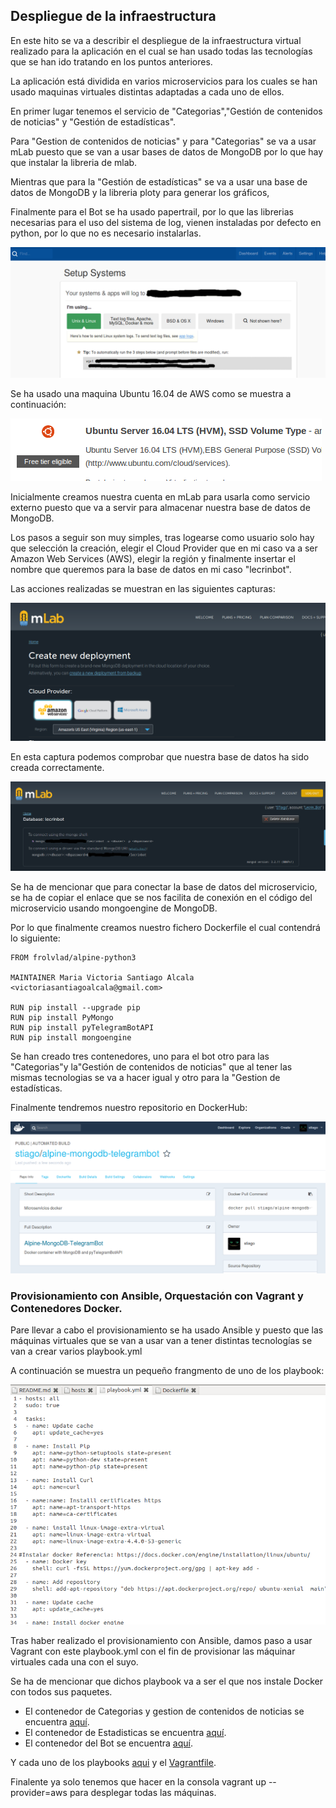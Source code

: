 ## Despliegue de la infraestructura

En este hito se va a describir el despliegue de la infraestructura virtual realizado para la aplicación en el cual se han usado todas las tecnologías que se han ido tratando en los puntos anteriores.

La aplicación está dividida en varios microservicios para los cuales se han usado maquinas virtuales distintas adaptadas a cada uno de ellos.

En primer lugar tenemos el servicio de "Categorias","Gestión de contenidos de noticias" y "Gestión de estadísticas".

Para "Gestion de contenidos de noticias" y para "Categorias" se va a usar mLab puesto que se van a usar bases de datos de MongoDB por lo que hay que instalar la libreria de mlab.

Mientras que para la "Gestión de estadísticas" se va a usar una base de datos de MongoDB y la libreria ploty  para generar los gráficos,

Finalmente para el Bot se ha usado papertrail, por lo que las librerias necesarias para el uso del sistema de log, vienen instaladas por defecto en python, por lo que no es necesario instalarlas.

![Imagen ubuntu](https://github.com/STiago/Pictures/blob/master/hito5/6-papertrailapp.png)


Se ha usado una maquina Ubuntu 16.04 de AWS como se muestra a continuación:

![Imagen ubuntu](https://github.com/STiago/Pictures/blob/master/hito5/1--ubuntu16-04.png)


Inicialmente creamos nuestra cuenta en mLab para usarla como servicio externo puesto que va a servir para almacenar nuestra base de datos de MongoDB.

Los pasos a seguir son muy simples, tras logearse como usuario solo hay que selección la creación, elegir el Cloud Provider que en mi caso va a ser Amazon Web Services (AWS), elegir la región y finalmente insertar el nombre que queremos para la base de datos en mi caso "lecrinbot".

Las acciones realizadas se muestran en las siguientes capturas:

![Imagen mlab](https://github.com/STiago/Pictures/blob/master/hito5/2-mlab.png)


En esta captura podemos comprobar que nuestra base de datos ha sido creada correctamente.

![Imagen mlab](https://github.com/STiago/Pictures/blob/master/hito5/3-mlablecrinbot.png)

Se ha de mencionar que para conectar la base de datos del microservicio, se ha de copiar el enlace que se nos facilita de conexión en el código del microservicio usando mongoengine de MongoDB.

Por lo que finalmente creamos nuestro fichero Dockerfile el cual contendrá lo siguiente:

```
FROM frolvlad/alpine-python3

MAINTAINER Maria Victoria Santiago Alcala <victoriasantiagoalcala@gmail.com>

RUN pip install --upgrade pip
RUN pip install PyMongo
RUN pip install pyTelegramBotAPI
RUN pip install mongoengine
``` 

Se han creado tres contenedores, uno para el bot otro para las "Categorias"y la"Gestión de contenidos de noticias" que al tener las mismas tecnologias se va a hacer igual y otro para la "Gestion de estadísticas.

Finalmente tendremos nuestro repositorio en DockerHub:

![Imagen docker](https://github.com/STiago/Pictures/blob/master/hito5/5-alpine.png)


### Provisionamiento con Ansible, Orquestación con Vagrant y Contenedores Docker.

Pare llevar a cabo el provisionamiento se ha usado Ansible y puesto que las máquinas virtuales que se van a usar van a tener distintas tecnologías se van a crear varios playbook.yml 

A continuación se muestra un pequeño frangmento de uno de los playbook:

![Imagen ansible](https://github.com/STiago/Pictures/blob/master/hito5/4-playbook.png)

Tras haber realizado el provisionamiento con Ansible, damos paso a usar Vagrant con este playbook.yml con el fin de provisionar las máquinar virtuales cada una con el suyo.

Se ha de mencionar que dichos playbook va a ser el que nos instale Docker con todos sus paquetes.

- El contenedor de Categorias y gestion de contenidos de noticias se encuentra [aquí](https://hub.docker.com/r/stiago/lecrinbot-categorias-noticias/).
- El contenedor de Estadisticas se encuentra [aquí](https://hub.docker.com/r/stiago/lecrinbot-estadisticas/).
- El contenedor del Bot se encuentra [aquí](https://hub.docker.com/r/stiago/lecrinbot-bot/).

Y cada uno de los playbooks [aqui](https://github.com/STiago/Lecrin_Bot/tree/master/despliegue) y el [Vagrantfile](https://github.com/STiago/Lecrin_Bot/blob/master/despliegue/Vagrantfile).

Finalente ya solo tenemos que hacer en la consola vagrant up --provider=aws para desplegar todas las máquinas.




